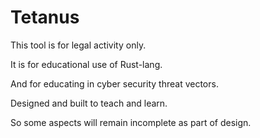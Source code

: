 # Tetanus

This tool is for legal activity only.

It is for educational use of Rust-lang.

And for educating in cyber security threat vectors.

Designed and built to teach and learn.

So some aspects will remain incomplete as part of design.
